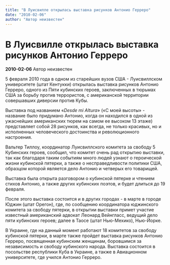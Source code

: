 ```yaml
---
title: "В Луисвилле открылась выставка рисунков Антонио Герреро"
date: "2010-02-06"
author: "Автор неизвестен"
---
```


# В Луисвилле открылась выставка рисунков Антонио Герреро

**2010-02-06** Автор неизвестен

5 февраля 2010 года в одном из старейших вузов США - Луисвиллском университете (штат Кентукки) открылась выставка рисунков Антонио Герреро, одного из Пяти кубинских героев, заключенных в тюрьмах США за борьбу против террористов, с американской территории совершавших диверсии против Кубы.

Выставка под названием «*Desde mi Altura*» («С моей высоты» - название было придумано Антонио, когда он находился в одной из ужаснейших американских тюрем на самом ее высоком 13 этаже) представляет собой 28 рисунков, как всегда, не только красивых, но и исполненных человеческого достоинства и революционного настроения.

Вальтер Тиллоу, координатор Луисвиллского комитета за свободу 5 Кубинских героев, сообщил, что комитет очень рад открытию выставки, так как благодаря таким событиям много людей узнают о героической жизни кубинской пятерки, а также о несправедливости политики США, образцом которой является дело Антонио и четверых его товарищей.

Выставка была открыта разговором о кубинской пятерке и чтением стихов Антонио, а также других кубинских поэтов, и будет длиться до 19 февраля.

После этого выставка состоится и в других городах - в марте в городе Юджин (штат Орегон), где, по сообщению координатора юджинского комитета за свободу пятерки, в открытии выставки примет участие известный американский адвокат Леонард Вейнгласс, ведущий дело пяти кубинских героев; далее в Таосе (штат Нью-Мехико), Нью-Йорке.

В Украине, где на данный момент работают 18 комитетов за свободу кубинской пятерки, в марте также пройдет выставка рисунков Антонио Герреро, посвященная кубинским женщинам, боровшимся за независимость и свободу кубинского народа. Выставка состоится в посольстве республики Куба в Украине, а также в Авиационном университете, где учился Антонио Герреро.